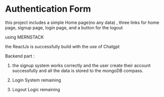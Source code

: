 # Authentication Form

this project includes a simple Home page(no any data) , three links for home page, signup page, login page, and a button for the logout 

using MERNSTACK 

the ReactJs is successfully build with the use of Chatgpt 

Backend part :

1. the signup system works correctly and the  user create their account successfully and all the data is stored to the mongoDB compass.

2. Login System remaining 

3. Logout Logic remaining